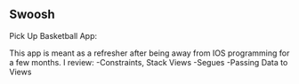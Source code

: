 ## Swoosh
Pick Up Basketball App:

This app is meant as a refresher after being away from IOS programming for a few months. 
I review:
-Constraints, Stack Views
-Segues
-Passing Data to Views

